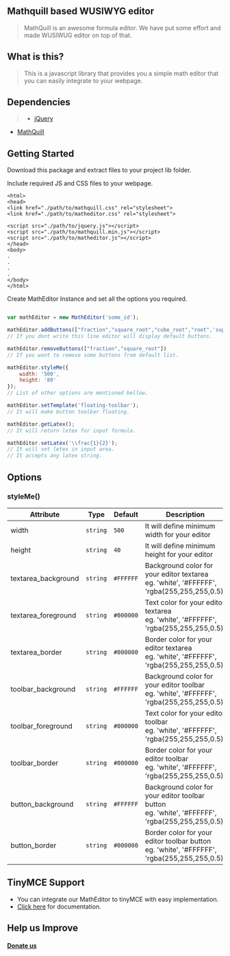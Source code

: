 ## Mathquill based WUSIWYG editor

> MathQuill is an awesome formula editor. We have put some effort and made WUSIWUG editor on top of that.

## What is this?
> This is a javascript library that provides you a simple math editor that you can easily integrate to your webpage.

## Dependencies
> - [jQuery](https://jquery.com/download/)
- [MathQuill](https://github.com/mathquill/mathquill)

## Getting Started
Download this package and extract files to your project lib folder.

Include required JS and CSS files to your webpage.
```
<html>
<head>
<link href="./path/to/mathquill.css" rel="stylesheet">
<link href="./path/to/matheditor.css" rel="stylesheet">

<script src="./path/to/jquery.js"></script>
<script src="./path/to/mathquill.min.js"></script>
<script src="./path/to/matheditor.js"></script>
</head>
<body>
.
.
.
.
</body>
</html>
```

Create MathEditor Instance and set all the options you required.
```javascript

var mathEditor = new MathEditor('some_id');

mathEditor.addButtons(["fraction","square_root","cube_root","root",'superscript','subscript']);
// If you dont write this line editor will display default buttons. 

mathEditor.removeButtons(["fraction","square_root"])
// If you want to remove some buttons from default list.

mathEditor.styleMe({
    width: '500',
    height: '80'
});
// List of other options are mentioned bellow.

mathEditor.setTemplate('floating-toolbar');
// It will make button toolbar floating.

mathEditor.getLatex();
// It will return letex for input formula.

mathEditor.setLatex('\\frac{1}{2}');
// It will set letex in input area.
// It accepts any latex string.
```

## Options
### styleMe()
Attribute | Type | Default | Description
--------- | ---- | ------- | -----------
width|`string`|`500`|It will define minimum width for your editor
height|`string`|`40`|It will define minimum height for your editor
textarea_background|`string`|`#FFFFFF`|Background color for your editor textarea<br>eg. 'white', '#FFFFFF', 'rgba(255,255,255,0.5)'
textarea_foreground|`string`|`#000000`|Text color for your editor textarea<br>eg. 'white', '#FFFFFF', 'rgba(255,255,255,0.5)'
textarea_border|`string`|`#000000`|Border color for your editor textarea<br>eg. 'white', '#FFFFFF', 'rgba(255,255,255,0.5)'
toolbar_background|`string`|`#FFFFFF`|Background color for your editor toolbar<br>eg. 'white', '#FFFFFF', 'rgba(255,255,255,0.5)'
toolbar_foreground|`string`|`#000000`|Text color for your editor toolbar<br>eg. 'white', '#FFFFFF', 'rgba(255,255,255,0.5)'
toolbar_border|`string`|`#000000`|Border color for your editor toolbar<br>eg. 'white', '#FFFFFF', 'rgba(255,255,255,0.5)'
button_background|`string`|`#FFFFFF`|Background color for your editor toolbar button<br>eg. 'white', '#FFFFFF', 'rgba(255,255,255,0.5)'
button_border|`string`|`#000000`|Border color for your editor toolbar button<br>eg. 'white', '#FFFFFF', 'rgba(255,255,255,0.5)'

## TinyMCE Support
- You can integrate our MathEditor to tinyMCE with easy implementation.
- [Click here](https://github.com/SinghSatyam/math_editor) for documentation.

## Help us Improve
#### [Donate us](https://www.paypal.me/KBhutwala)

